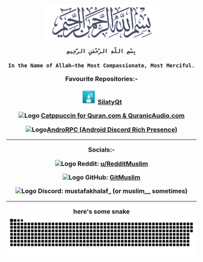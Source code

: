 <h3 align="center">
	<picture>
		<source srcset="Bismillah_Mocha.png" width="300" alt="Bismillah" media="(prefers-color-scheme: dark)"/>
      		<source srcset="Bismillah_Latte.png" width="300" alt="Bismillah" media="(prefers-color-scheme: light), (prefers-color-scheme: no-preference)"/>
		<img src="Bismillah_Latte.png" width="300" alt="Bismillah"/>
	</picture>
	
	بِسْمِ اللَّهِ الرَّحْمَنِ الرَّحِيمِ
		
	In the Name of Allah—the Most Compassionate, Most Merciful.
Favourite Repositories:-

<img src="https://raw.githubusercontent.com/LinuxForGeeks/SilatyQt/main/images/Icons/silaty.png" width="40" alt="Logo"/> [SilatyQt](https://github.com/LinuxForGeeks/SilatyQt)	
	
<img src="https://raw.githubusercontent.com/mustafakhalaf-git/quran/main/assets/quran.png" width="40" alt="Logo"/> [Catppuccin for Quran.com & QuranicAudio.com](https://github.com/mustafakhalaf-git/quran)

<img src="https://logos-world.net/wp-content/uploads/2020/12/Discord-Logo.png" width="40" alt="Logo"/>[AndroRPC (Android Discord Rich Presence)](https://github.com/mustafakhalaf-git/AndroRPC)

------------
Socials:-

<img src="https://www.redditinc.com/assets/images/site/logo01.svg" width="30" alt="Logo"/> Reddit: [u/RedditMuslim](https://reddit.com/u/RedditMuslim)

<img src="https://github.githubassets.com/images/modules/logos_page/GitHub-Mark.png" width="30" alt="Logo"/> GitHub: [GitMuslim](https://github.com/GitMuslim)

<img src="https://logos-world.net/wp-content/uploads/2020/12/Discord-Logo.png" width="40" alt="Logo"/> Discord: mustafakhalaf_ (or muslim__ sometimes)

-------------------------

here's some snake
<img src="snake.svg">
</h3>
